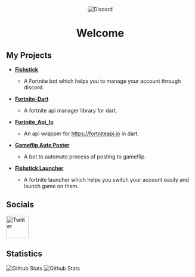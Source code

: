 <div align="center">

![Discord](https://discord.c99.nl/widget/theme-3/727224012912197652.png)
 
</div>

<div align="center">

# Welcome

</div>

## My Projects
* **[Fishstick](https://github.com/fishstick-bot/fishstick-dart)**
  * A Fortnite bot which helps you to manage your account through discord.

* **[Fortnite-Dart](https://github.com/vanxh/fortnite-dart)**
  * A fortnite api manager library for dart.

* **[Fortnite_Api_Io](https://github.com/vanxh/fortnite_api_io)**
  * An api wrapper for https://fortniteapi.io in dart.

* **[Gameflip Auto Poster](https://github.com/vanxh/Gameflip-Auto-Poster)**
  * A bot to automate process of posting to gameflip.

* **[Fishstick Launcher](https://github.com/vanxh/Fishstick-Launcher)**
  * A fortnite launcher which helps you switch your account easily and launch game on them.

## Socials
<a href="https://twitter.com/Vanxhh">
        <img src="https://cdn2.iconfinder.com/data/icons/black-white-social-media/32/twitter_online_social_media-512.png" height="60px" draggable="false" alt="Twitter"/>
    </a>
   
</br>
<p align="left">
</a> 
</p>

## Statistics
<img src="https://github-readme-stats.vercel.app/api/top-langs/?username=vanxh&layout=compact" alt="Github Stats"/>
<img src="https://github-readme-stats.vercel.app/api?username=vanxh&show_icons=true&theme=dark&count_private=true" alt="Github Stats"/>

